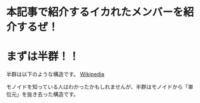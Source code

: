 # 本記事で紹介するイカれたメンバーを紹介するぜ！

# まずは半群！！

半群は以下のような構造です。
[Wikipedia](https://ja.wikipedia.org/wiki/%E5%8D%8A%E7%BE%A4)

モノイドを知っている人はわかったかもしれませんが、半群はモノイドから「単位元」を抜き去った構造です。  
